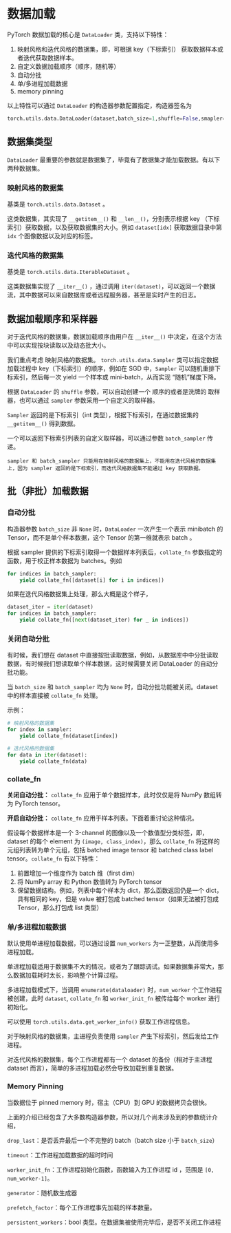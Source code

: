 # 数据加载

PyTorch 数据加载的核心是 `DataLoader` 类，支持以下特性：

1. 映射风格和迭代风格的数据集，即，可根据 key（下标索引） 获取数据样本或者迭代获取数据样本。
2. 自定义数据加载顺序（顺序，随机等）
3. 自动分批
4. 单/多进程加载数据
5. memory pinning

以上特性可以通过 `DataLoader` 的构造器参数配置指定，构造器签名为
```python
torch.utils.data.DataLoader(dataset,batch_size=1,shuffle=False,smapler=None,batch_sampler=None,num_workers=0,collate_fn=None,pin_memory=False,drop_last=False,timeout=0,worker_init_fn=None,multiprocessing_context=None,generator=None,*prefetch_factor=2,persistent_workers=False)
```


## 数据集类型

`DataLoader` 最重要的参数就是数据集了，毕竟有了数据集才能加载数据。有以下两种数据集。

### 映射风格的数据集
基类是 `torch.utils.data.Dataset` 。

这类数据集，其实现了 `__getitem__()` 和 `__len__()`，分别表示根据 key （下标索引）获取数据，以及获取数据集的大小。例如 `dataset[idx]` 获取数据目录中第 `idx` 个图像数据以及对应的标签。

### 迭代风格的数据集
基类是 `torch.utils.data.IterableDataset` 。

这类数据集实现了 `__iter__()` ，通过调用 `iter(dataset)`，可以返回一个数据流，其中数据可以来自数据库或者远程服务器，甚至是实时产生的日志。

## 数据加载顺序和采样器

对于迭代风格的数据集，数据加载顺序由用户在 `__iter__()` 中决定，在这个方法中可以实现按块读取以及动态批大小。

我们重点考虑 映射风格的数据集。 `torch.utils.data.Sampler` 类可以指定数据加载过程中 key（下标索引）的顺序，例如在 SGD 中，`Sampler` 可以随机重排下标索引，然后每一次 yield 一个样本或 mini-batch，从而实现 “随机”梯度下降。

根据 `DataLoader` 的 `shuffle` 参数，可以自动创建一个 顺序的或者是洗牌的 取样器，也可以通过 `sampler` 参数采用一个自定义的取样器。

`Sampler` 返回的是下标索引（int 类型），根据下标索引，在通过数据集的 `__getitem__()` 得到数据。

一个可以返回下标索引列表的自定义取样器，可以通过参数 `batch_sampler` 传递。

```{note}
sampler 和 batch_sampler 只能用在映射风格的数据集上，不能用在迭代风格的数据集上，因为 sampler 返回的是下标索引，而迭代风格数据集不能通过 key 获取数据。
```

## 批（非批）加载数据

### 自动分批
构造器参数 `batch_size` 非 `None` 时，`DataLoader` 一次产生一个表示 minibatch 的 Tensor，而不是单个样本数据，这个 Tensor 的第一维就表示 batch 。

根据 sampler 提供的下标索引取得一个数据样本列表后，`collate_fn` 参数指定的函数，用于校正样本数据为 batches。例如

```python
for indices in batch_sampler:
    yield collate_fn([dataset[i] for i in indices])
```

如果在迭代风格数据集上处理，那么大概是这个样子，
```python
dataset_iter = iter(dataset)
for indices in batch_sampler:
    yield collate_fn([next(dataset_iter) for _ in indices])
```

### 关闭自动分批
有时候，我们想在 dataset 中直接按批读取数据，例如，从数据库中中分批读取数据，有时候我们想读取单个样本数据，这时候需要关闭 DataLoader 的自动分批功能。

当 `batch_size` 和 `batch_sampler` 均为 `None` 时，自动分批功能被关闭。dataset 中的样本直接被 `collate_fn` 处理。

示例：
```python
# 映射风格的数据集
for index in sampler:
    yield collate_fn(dataset[index])

# 迭代风格的数据集
for data in iter(dataset):
    yield collate_fn(data)
```

### collate_fn

**关闭自动分批：**  `collate_fn` 应用于单个数据样本，此时仅仅是将 NumPy 数组转为 PyTorch tensor。

**开启自动分批：**  `collate_fn` 应用于样本列表。下面着重讨论这种情况。

假设每个数据样本是一个 3-channel 的图像以及一个数值型分类标签，即，dataset 的每个 element 为 `(image, class_index)`，那么 `collate_fn` 将这样的元组列表转为单个元组，包括 batched image tensor 和 batched class label tensor。`collate_fn` 有以下特性：

1. 前置增加一个维度作为 batch 维（first dim）
2. 将 NumPy array 和 Python 数值转为 PyTorch tensor
3. 保留数据结构。例如，列表中每个样本为 dict，那么函数返回仍是一个 dict，具有相同的 key，但是 value 被打包成 batched tensor（如果无法被打包成 Tensor，那么打包成 list 类型）

### 单/多进程加载数据

默认使用单进程加载数据，可以通过设置 `num_workers` 为一正整数，从而使用多进程加载。

单进程加载适用于数据集不大的情况，或者为了跟踪调试。如果数据集非常大，那么数据加载耗时太长，影响整个计算过程。

多进程加载模式下，当调用 `enumerate(dataloader)` 时，`num_worker` 个工作进程被创建，此时 `dataset`, `collate_fn` 和 `worker_init_fn` 被传给每个 worker 进行初始化。

可以使用 `torch.utils.data.get_worker_info()` 获取工作进程信息。

对于映射风格的数据集，主进程负责使用 `sampler` 产生下标索引，然后发给工作进程。

对迭代风格的数据集，每个工作进程都有一个 dataset 的备份（相对于主进程 dataset 而言），简单的多进程加载必然会导致加载到重复数据。

### Memory Pinning
当数据位于 pinned memory 时，宿主（CPU）到 GPU 的数据拷贝会很快。

上面的介绍已经包含了大多数构造器参数，所以对几个尚未涉及到的参数统计介绍，

`drop_last`：是否丢弃最后一个不完整的 batch（batch size 小于 `batch_size`）

`timeout`：工作进程加载数据的超时时间

`worker_init_fn`：工作进程初始化函数，函数输入为工作进程 id ，范围是 `[0, num_worker-1]`。

`generator`：随机数生成器

`prefetch_factor`：每个工作进程事先加载的样本数量。

`persistent_workers`：bool 类型。在数据集被使用完毕后，是否不关闭工作进程

